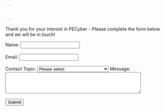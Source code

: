 ```yaml
---


---
```

Thank you for your interest in PECyber - Please complete the form below and we will be in touch!
<form id="contact-form" action="https://formspree.io/f/xpzvvajb" method="POST">
                    <label for="name">Name:</label>
                    <input type="text" id="name" name="name" required><br><br>
                    <label for="email">Email:</label>
                    <input type="email" id="email" name="email" required><br><br>
                    <label for="topic">Contact Topic:</label>
                <select id="topic" name="topic" required>
                    <option value="">Please select</option>
                    <option value="Risk Assessments">Risk Assessments</option>
                    <option value="Compliance">Compliance</option>
                    <option value="ASD Essential 8">ASD Essential 8</option>
                    <option value="Cloud Security">Cloud Security</option>
                    <option value="Virtual CISO">Virtual CISO</option>
                    <option value="Audit Support">Audit Support</option>
                    <option value="Purple Team Exercises">Purple Team Exercises</option>
                    <option value="General Cybersecurity Consulting">General Cybersecurity Consulting</option>
                    <option value="Other">Other</option>
                </select>
                    <label for="message">Message:</label><br>
                    <textarea id="message" name="message" rows="4" cols="50" required></textarea><br><br>
                    <button type="submit">Submit</button>
                </form>
